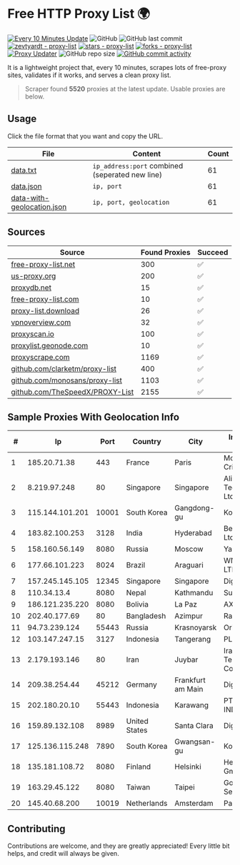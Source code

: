 
# Free HTTP Proxy List 🌍

[![Every 10 Minutes Update](https://github.com/mertguvencli/http-proxy-list/actions/workflows/main.yml/badge.svg?branch=main)](https://github.com/mertguvencli/http-proxy-list/actions/workflows/main.yml)
![GitHub](https://img.shields.io/github/license/mertguvencli/http-proxy-list)
![GitHub last commit](https://img.shields.io/github/last-commit/mertguvencli/http-proxy-list)
[![zevtyardt - proxy-list](https://img.shields.io/static/v1?label=zevtyardt&message=proxy-list&color=blue&logo=github)](https://github.com/zevtyardt/proxy-list "Go to GitHub repo")
[![stars - proxy-list](https://img.shields.io/github/stars/zevtyardt/proxy-list?style=social)](https://github.com/zevtyardt/proxy-list)
[![forks - proxy-list](https://img.shields.io/github/forks/zevtyardt/proxy-list?style=social)](https://github.com/zevtyardt/proxy-list)
[![Proxy Updater](https://github.com/zevtyardt/proxy-list/workflows/Proxy%20Updater/badge.svg)](https://github.com/zevtyardt/proxy-list/actions?query=workflow:"Proxy+Updater")
![GitHub repo size](https://img.shields.io/github/repo-size/zevtyardt/proxy-list)
[![GitHub commit activity](https://img.shields.io/github/commit-activity/m/zevtyardt/proxy-list?logo=commits)](https://github.com/zevtyardt/proxy-list/commits/main)

It is a lightweight project that, every 10 minutes, scrapes lots of free-proxy sites, validates if it works, and serves a clean proxy list.

> Scraper found **5520** proxies at the latest update. Usable proxies are below.

## Usage

Click the file format that you want and copy the URL.

|File|Content|Count|
|----|-------|-----|
|[data.txt](https://raw.githubusercontent.com/mertguvencli/http-proxy-list/main/proxy-list/data.txt)|`ip_address:port` combined (seperated new line)|61|
|[data.json](https://raw.githubusercontent.com/mertguvencli/http-proxy-list/main/proxy-list/data.json)|`ip, port`|61|
|[data-with-geolocation.json](https://raw.githubusercontent.com/mertguvencli/http-proxy-list/main/proxy-list/data-with-geolocation.json)|`ip, port, geolocation`|61|

## Sources

|Source|Found Proxies|Succeed|
|------|-------------|-------|
|[free-proxy-list.net](https://free-proxy-list.net)|300|✅|
|[us-proxy.org](https://www.us-proxy.org)|200|✅|
|[proxydb.net](http://proxydb.net)|15|✅|
|[free-proxy-list.com](https://free-proxy-list.com/?page=&port=&type%5B%5D=http&type%5B%5D=https&up_time=0&search=Search)|10|✅|
|[proxy-list.download](https://www.proxy-list.download/HTTP)|26|✅|
|[vpnoverview.com](https://vpnoverview.com/privacy/anonymous-browsing/free-proxy-servers)|32|✅|
|[proxyscan.io](https://www.proxyscan.io)|100|✅|
|[proxylist.geonode.com](https://proxylist.geonode.com/api/proxy-list?limit=300&page=1&sort_by=lastChecked&sort_type=desc&protocols=http,https)|10|✅|
|[proxyscrape.com](https://api.proxyscrape.com/v2/?request=displayproxies&protocol=http&timeout=10000&country=all&ssl=all&anonymity=all)|1169|✅|
|[github.com/clarketm/proxy-list](https://raw.githubusercontent.com/clarketm/proxy-list/master/proxy-list-raw.txt)|400|✅|
|[github.com/monosans/proxy-list](https://raw.githubusercontent.com/monosans/proxy-list/main/proxies/http.txt)|1103|✅|
|[github.com/TheSpeedX/PROXY-List](https://raw.githubusercontent.com/TheSpeedX/PROXY-List/master/http.txt)|2155|✅|


## Sample Proxies With Geolocation Info

|#|Ip|Port|Country|City|Internet Service Provider|
|-|--|----|-------|----|-------------------------|
|1|185.20.71.38|443|France|Paris|Mod Mission Critical LLC|
|2|8.219.97.248|80|Singapore|Singapore|Alibaba (US) Technology Co., Ltd.|
|3|115.144.101.201|10001|South Korea|Gangdong-gu|Korea Telecom|
|4|183.82.100.253|3128|India|Hyderabad|Beam Telecom Pvt Ltd|
|5|158.160.56.149|8080|Russia|Moscow|Yandex.Cloud LLC|
|6|177.66.101.223|8024|Brazil|Araguari|WN TELECOM LTDA - ME|
|7|157.245.145.105|12345|Singapore|Singapore|DigitalOcean, LLC|
|8|110.34.13.4|8080|Nepal|Kathmandu|Subisu Cablenet|
|9|186.121.235.220|8080|Bolivia|La Paz|AXS Bolivia S. A.|
|10|202.40.177.69|80|Bangladesh|Azimpur|Ranks ITT|
|11|94.73.239.124|55443|Russia|Krasnoyarsk|Orion Telecom LLC|
|12|103.147.247.15|3127|Indonesia|Tangerang|PLBNET|
|13|2.179.193.146|80|Iran|Juybar|Iran Telecommunication Company PJS|
|14|209.38.254.44|45212|Germany|Frankfurt am Main|DigitalOcean, LLC|
|15|202.180.20.10|55443|Indonesia|Karawang|PT. HIPERNET INDODATA|
|16|159.89.132.108|8989|United States|Santa Clara|DigitalOcean, LLC|
|17|125.136.115.248|7890|South Korea|Gwangsan-gu|Korea Telecom|
|18|135.181.108.72|8080|Finland|Helsinki|Hetzner Online GmbH|
|19|163.29.45.122|8080|Taiwan|Taipei|Government Service Network|
|20|145.40.68.200|10019|Netherlands|Amsterdam|Packet Host, Inc.|



## Contributing

Contributions are welcome, and they are greatly appreciated! Every
little bit helps, and credit will always be given.

